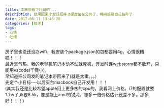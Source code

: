 ```yaml
---
title: 本来想看下代码的...
description: 结果回来才发现把移动硬盘留在公司了，瞬间感觉自己智障了
date: 2017-06-11 13:46:28
categories: [技术]
tags:
- 心情
- 吐槽
---
```

房子里也没还没办wifi，我安装个package.json的包都要用4g，心情很糟糕！！！   
最近天气热，我的老爷机笔记本动不动就死机，开发时连webstorm都不敢开，只能用vscode(毕竟小)。   
早知道把公司发的笔记本带回来了(就是太重。。。)   
先定个小目标---以后买台macbook自己开发用！！！   
(其实我还是比较希望apple用上更多核的cpu的，我看网上价格，i7的配置就要1.2w了,i5要8.5k，要是能上amd的锐龙，核多一倍价格估计还差不多，那多好！！！)
<!--more-->